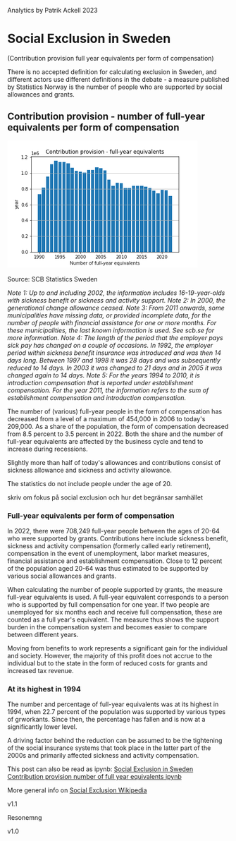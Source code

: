 Analytics by Patrik Ackell 2023

# Social Exclusion in Sweden

(Contribution provision full year equivalents per form of compensation)


There is no accepted definition for calculating exclusion in Sweden, and different actors use different definitions in the debate - a measure published by Statistics Norway is the number of people who are supported by social allowances and grants.

## Contribution provision - number of full-year equivalents per form of compensation


![Contribution provision - number of full-year equivalents per form of compensation](https://raw.githubusercontent.com/IoT-Dude/blogg_mtrl/main/Contribution-provision-full-year-equivalents.png)


Source: SCB Statistics Sweden

<i>Note 1: Up to and including 2002, the information includes 16-19-year-olds with sickness benefit or sickness and activity support. Note 2: In 2000, the generational change allowance ceased. Note 3: From 2011 onwards, some municipalities have missing data, or provided incomplete data, for the number of people with financial assistance for one or more months. For these municipalities, the last known information is used. See scb.se for more information. Note 4: The length of the period that the employer pays sick pay has changed on a couple of occasions. In 1992, the employer period within sickness benefit insurance was introduced and was then 14 days long. Between 1997 and 1998 it was 28 days and was subsequently reduced to 14 days. In 2003 it was changed to 21 days and in 2005 it was changed again to 14 days. Note 5: For the years 1994 to 2010, it is introduction compensation that is reported under establishment compensation. For the year 2011, the information refers to the sum of establishment compensation and introduction compensation.</i>




The number of (various) full-year people in the form of compensation has decreased from a level of a maximum of 454,000 in 2006 to today's 209,000.
As a share of the population, the form of compensation decreased from 8.5 percent to 3.5 percent in 2022. Both the share and the number of full-year equivalents are affected by the business cycle and tend to increase during recessions.

Slightly more than half of today's allowances and contributions consist of sickness allowance and sickness and activity allowance.

The statistics do not include people under the age of 20.



skriv om fokus på social exclusion och hur det begränsar samhället



### Full-year equivalents per form of compensation
In 2022, there were 708,249 full-year people between the ages of 20-64 who were supported by grants. Contributions here include sickness benefit, sickness and activity compensation (formerly called early retirement), compensation in the event of unemployment, labor market measures, financial assistance and establishment compensation. Close to 12 percent of the population aged 20-64 was thus estimated to be supported by various social allowances and grants.

When calculating the number of people supported by grants, the measure full-year equivalents is used. A full-year equivalent corresponds to a person who is supported by full compensation for one year. If two people are unemployed for six months each and receive full compensation, these are counted as a full year's equivalent. The measure thus shows the support burden in the compensation system and becomes easier to compare between different years.

Moving from benefits to work represents a significant gain for the individual and society. However, the majority of this profit does not accrue to the individual but to the state in the form of reduced costs for grants and increased tax revenue.

### At its highest in 1994
The number and percentage of full-year equivalents was at its highest in 1994, when 22.7 percent of the population was supported by various types of grworkants. Since then, the percentage has fallen and is now at a significantly lower level.

A driving factor behind the reduction can be assumed to be the tightening of the social insurance systems that took place in the latter part of the 2000s and primarily affected sickness and activity compensation.



This post can also be read as ipynb: [Social Exclusion in Sweden Contribution provision number of full year equivalents ipynb](https://github.com/IoT-Dude/blogg_mtrl/blob/main/Social-Exclusion-in-Sweden-Contribution-provision-number-of-full-year-equivalents.ipynb)

More general info on [Social Exclusion Wikipedia](https://en.wikipedia.org/wiki/Social_exclusion)

v1.1





Resonemng



v1.0
